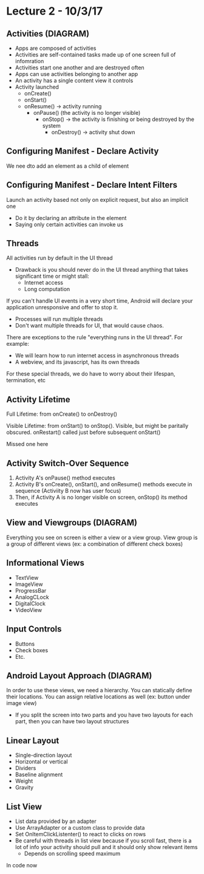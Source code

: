 # Lecture 2 - 10/3/17

## Activities (DIAGRAM)

- Apps are composed of activities
- Activities are self-contained tasks made up of one screen full of infomration
- Activities start one another and are destroyed often
- Apps can use activities belonging to another app
- An activity has a single content view it controls
- Activity launched
    - onCreate()
    - onStart()
    - onResume() -> activity running
        - onPause() (the activity is no longer visible)
            - onStop() -> the activity is finishing or being destroyed by the system
                - onDestroy() -> activity shut down

## Configuring Manifest - Declare Activity

We nee dto add an <activity> element as a child of <application> element

## Configuring Manifest - Declare Intent Filters

Launch an activity based not only on explicit request, but also an implicit one
- Do it by declaring an <intent-filter> attribute in the <activity> element
- Saying only certain activities can invoke us

## Threads

All activities run by default in the UI thread
- Drawback is you should never do in the UI thread anything that takes significant time or might stall:
    - Internet access
    - Long computation

If you can't handle UI events in a very short time, Android will declare your application unresponsive and offer to stop it.
- Processes will run multiple threads
- Don't want multiple threads for UI, that would cause chaos.

There are exceptions to the rule "everything runs in the UI thread". For example:
- We will learn how to run internet access in asynchronous threads
- A webview, and its javascript, has its own threads

For these special threads, we do have to worry about their lifespan, termination, etc

## Activity Lifetime

Full Lifetime: from onCreate() to onDestroy()

Visible Lifetime: from onStart() to onStop(). Visible, but might be paritally obscured. onRestart() called just before subsequent onStart()

Missed one here

## Activity Switch-Over Sequence

1) Activity A's onPause() method executes
2) Activity B's onCreate(), onStart(), and onResume() methods execute in sequence (Activiity B now has user focus)
3) Then, if Activity A is no longer visible on screen, onStop() its method executes

## View and Viewgroups (DIAGRAM)

Everything you see on screen is either a view or a view group. View group is a group of different views (ex: a combination of different check boxes)

## Informational Views

- TextView
- ImageView
- ProgressBar
- AnalogCLock
- DigitalClock
- VideoView

## Input Controls

- Buttons
- Check boxes
- Etc.

## Android Layout Approach (DIAGRAM)

In order to use these views, we need a hierarchy. You can statically define their locations. You can assign relative locations as well (ex: button under image view)
- If you split the screen into two parts and you have two layouts for each part, then you can have two layout structures

## Linear Layout

- Single-direction layout
- Horizontal or vertical
- Dividers
- Baseline alignment
- Weight
- Gravity

## List View

- List data provided by an adapter
- Use ArrayAdapter or a custom class to provide data
- Set OnItemClickListenter() to react to clicks on rows
- Be careful with threads in list view because if you scroll fast, there is a lot of info your activity should pull and it should only show relevant items
    - Depends on scrolling speed maximum

In code now
